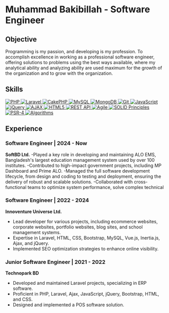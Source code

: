# Muhammad Bakibillah - Software Engineer

## Objective
Programming is my passion, and developing is my profession. To accomplish excellence in working as a professional software engineer, offering solutions to problems using the best ways available, where my analytical ability and analyzing ability are used maximum for the growth of the organization and to grow with the organization.

## Skills
<p align="center">
  <p dir="auto">
    <!-- PHP Badge -->
  <a href="https://www.php.net/" target="_blank" rel="noopener noreferrer">
    <img src="https://img.shields.io/badge/PHP-777BB4?style=for-the-badge&logo=php&logoColor=white" alt="PHP" />
  </a>

  <!-- Laravel Badge -->
  <a href="https://laravel.com/" target="_blank" rel="noopener noreferrer">
    <img src="https://img.shields.io/badge/Laravel-FF2D20?style=for-the-badge&logo=laravel&logoColor=white" alt="Laravel" />
  </a>

  <!-- CakePHP Badge -->
  <a href="https://cakephp.org/" target="_blank" rel="noopener noreferrer">
    <img src="https://img.shields.io/badge/CakePHP-D33C43?style=for-the-badge&logo=cakephp&logoColor=white" alt="CakePHP" />
  </a>

  <!-- MySQL Badge -->
  <a href="https://www.mysql.com/" target="_blank" rel="noopener noreferrer">
    <img src="https://img.shields.io/badge/MySQL-4479A1?style=for-the-badge&logo=mysql&logoColor=white" alt="MySQL" />
  </a>

  <!-- MongoDB Badge -->
  <a href="https://www.mongodb.com/" target="_blank" rel="noopener noreferrer">
    <img src="https://img.shields.io/badge/MongoDB-47A248?style=for-the-badge&logo=mongodb&logoColor=white" alt="MongoDB" />
  </a>

  <!-- Git Badge -->
  <a href="https://git-scm.com/" target="_blank" rel="noopener noreferrer">
    <img src="https://img.shields.io/badge/Git-F05032?style=for-the-badge&logo=git&logoColor=white" alt="Git" />
  </a>

  <!-- JavaScript Badge -->
  <a href="https://developer.mozilla.org/en-US/docs/Web/JavaScript" target="_blank" rel="noopener noreferrer">
    <img src="https://img.shields.io/badge/JavaScript-F7DF1E?style=for-the-badge&logo=javascript&logoColor=black" alt="JavaScript" />
  </a>

  <!-- jQuery Badge -->
  <a href="https://jquery.com/" target="_blank" rel="noopener noreferrer">
    <img src="https://img.shields.io/badge/jQuery-0769AD?style=for-the-badge&logo=jquery&logoColor=white" alt="jQuery" />
  </a>

  <!-- AJAX Badge -->
  <a href="https://developer.mozilla.org/en-US/docs/Web/Guide/AJAX" target="_blank" rel="noopener noreferrer">
    <img src="https://img.shields.io/badge/AJAX-005F9E?style=for-the-badge&logo=ajax&logoColor=white" alt="AJAX" />
  </a>

  <!-- HTML5 Badge -->
  <a href="https://developer.mozilla.org/en-US/docs/Web/HTML" target="_blank" rel="noopener noreferrer">
    <img src="https://img.shields.io/badge/HTML5-E34F26?style=for-the-badge&logo=html5&logoColor=white" alt="HTML5" />
  </a>

  <!-- REST API Badge -->
  <a href="https://restfulapi.net/" target="_blank" rel="noopener noreferrer">
    <img src="https://img.shields.io/badge/REST-02569B?style=for-the-badge&logo=rest&logoColor=white" alt="REST API" />
  </a>

  <!-- Agile Badge -->
  <a href="https://www.agilealliance.org/" target="_blank" rel="noopener noreferrer">
    <img src="https://img.shields.io/badge/Agile-00D09C?style=for-the-badge&logo=agile&logoColor=white" alt="Agile" />
  </a>

  <!-- SOLID Principles Badge -->
  <a href="https://en.wikipedia.org/wiki/SOLID" target="_blank" rel="noopener noreferrer">
    <img src="https://img.shields.io/badge/SOLID_Principles-2C3E50?style=for-the-badge&logo=solid&logoColor=white" alt="SOLID Principles" />
  </a>

  <!-- PSR-4 Badge -->
  <a href="https://www.php-fig.org/psr/psr-4/" target="_blank" rel="noopener noreferrer">
    <img src="https://img.shields.io/badge/PSR--4-4A154B?style=for-the-badge&logo=php&logoColor=white" alt="PSR-4" />
  </a>

  <!-- Algorithm Badge -->
  <a href="https://en.wikipedia.org/wiki/Algorithm" target="_blank" rel="noopener noreferrer">
    <img src="https://img.shields.io/badge/Algorithms-1F618D?style=for-the-badge&logo=code&logoColor=white" alt="Algorithms" />
  </a>
</p>

## Experience
### Software Engineer | 2024 - Now
**SoftBD Ltd.**
-Played a key role in developing and maintaining ALO EMS, Bangladesh's largest education management system used by over 100 institutes.
-Contributed to high-impact government projects, including MP Dashboard and Prime ALO.
-Managed the full software development lifecycle, from design and coding to testing and deployment, ensuring the delivery of robust and scalable solutions.
-Collaborated with cross-functional teams to optimize system performance, solve complex technical
  
### Software Engineer | 2022 - 2024
**Innoventure Universe Ltd.**
- Lead developer for various projects, including ecommerce websites, corporate websites, portfolio websites, blog sites, and school management systems.
- Expertise in Laravel, HTML, CSS, Bootstrap, MySQL, Vue.js, Inertia.js, Ajax, and jQuery.
- Implemented SEO optimization strategies to enhance online visibility.

### Junior Software Engineer | 2021 - 2022
**Technopark BD**
- Developed and maintained Laravel projects, specializing in ERP software.
- Proficient in PHP, Laravel, Ajax, JavaScript, jQuery, Bootstrap, HTML, and CSS.
- Designed and implemented a POS software solution.

